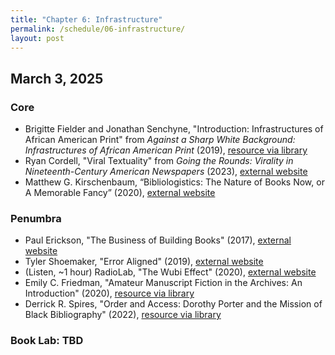 ```yaml
---
title: "Chapter 6: Infrastructure"
permalink: /schedule/06-infrastructure/
layout: post
---
```


## March 3, 2025

### Core

+ Brigitte Fielder and Jonathan Senchyne, "Introduction: Infrastructures of African American Print" from _Against a Sharp White Background: Infrastructures of African American Print_ (2019), [resource via library](https://muse-jhu-edu.proxy2.library.illinois.edu/chapter/2296781/pdf)
+ Ryan Cordell, "Viral Textuality" from _Going the Rounds: Virality in Nineteenth-Century American Newspapers_ (2023), [external website](https://manifold.umn.edu/projects/going-the-rounds)
+ Matthew G. Kirschenbaum, “Bibliologistics: The Nature of Books Now, or A Memorable Fancy” (2020), [external website](https://post45.org/2020/04/bibliologistics-the-nature-of-books-now-or-a-memorable-fancy/)

### Penumbra

+ Paul Erickson, "The Business of Building Books" (2017), [external website](http://commonplace.online/article/business-building-books/)
+ Tyler Shoemaker, "Error Aligned" (2019), [external website](https://scholarworks.iu.edu/journals/index.php/textual/article/view/27153/32677)
+ (Listen, ~1 hour) RadioLab, "The Wubi Effect" (2020), [external website](https://radiolab.org/podcast/wubi-effect)
+ Emily C. Friedman, "Amateur Manuscript Fiction in the Archives: An Introduction" (2020), [resource via library](https://doi-org.proxy2.library.illinois.edu/10.2307/j.ctvxbpf9s.13)
+ Derrick R. Spires, "Order and Access: Dorothy Porter and the Mission of Black Bibliography" (2022), [resource via library](https://www-journals-uchicago-edu.proxy2.library.illinois.edu/doi/10.1086/719973)

### Book Lab: TBD